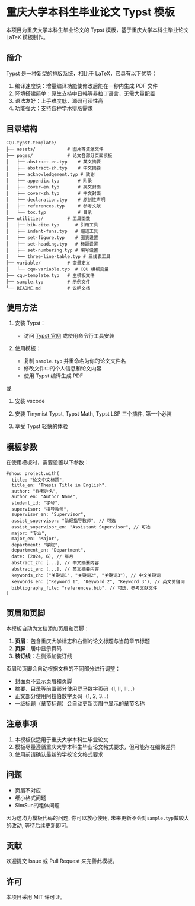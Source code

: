 # 重庆大学本科生毕业论文 Typst 模板

本项目为重庆大学本科生毕业论文的 Typst 模板，基于重庆大学本科生毕业论文 LaTeX 模板制作。

## 简介

Typst 是一种新型的排版系统，相比于 LaTeX，它具有以下优势：

1. 编译速度快：增量编译功能使修改后能在一秒内生成 PDF 文件
2. 环境搭建简单：原生支持中日韩等非拉丁语言，无需大量配置
3. 语法友好：上手难度低，源码可读性高
4. 功能强大：支持各种学术排版需求

## 目录结构

```
CQU-typst-template/
├── assets/            # 图片等资源文件
├── pages/             # 论文各部分页面模板
│   ├── abstract-en.typ    # 英文摘要
│   ├── abstract-zh.typ    # 中文摘要
│   ├── acknowledgement.typ # 致谢
│   ├── appendix.typ       # 附录
│   ├── cover-en.typ       # 英文封面
│   ├── cover-zh.typ       # 中文封面
│   ├── declaration.typ    # 原创性声明
│   ├── references.typ     # 参考文献
│   └── toc.typ            # 目录
├── utilities/         # 工具函数
│   ├── bib-cite.typ      # 引用工具
│   ├── indent-funs.typ   # 缩进工具
│   ├── set-figure.typ    # 图表设置
│   ├── set-heading.typ   # 标题设置
│   ├── set-numbering.typ # 编号设置
│   └── three-line-table.typ # 三线表工具
├── variable/          # 变量定义
│   └── cqu-variable.typ  # CQU 模板变量
├── cqu-template.typ   # 主模板文件
├── sample.typ         # 示例文件
└── README.md          # 说明文档
```

## 使用方法

1. 安装 Typst：
   - 访问 [Typst 官网](https://typst.app/) 或使用命令行工具安装

2. 使用模板：
   - 复制 `sample.typ` 并重命名为你的论文文件名
   - 修改文件中的个人信息和论文内容
   - 使用 Typst 编译生成 PDF

或

1. 安装 vscode

2. 安装 Tinymist Typst, Typst Math, Typst LSP 三个插件, 第一个必装

3. 享受 Typst 轻快的体验

## 模板参数

在使用模板时，需要设置以下参数：

```typst
#show: project.with(
  title: "论文中文标题",
  title_en: "Thesis Title in English",
  author: "作者姓名",
  author_en: "Author Name",
  student_id: "学号",
  supervisor: "指导教师",
  supervisor_en: "Supervisor",
  assist_supervisor: "助理指导教师", // 可选
  assist_supervisor_en: "Assistant Supervisor", // 可选
  major: "专业",
  major_en: "Major",
  department: "学院",
  department_en: "Department",
  date: (2024, 6), // 年月
  abstract_zh: [...], // 中文摘要内容
  abstract_en: [...], // 英文摘要内容
  keywords_zh: ("关键词1", "关键词2", "关键词3"), // 中文关键词
  keywords_en: ("Keyword 1", "Keyword 2", "Keyword 3"), // 英文关键词
  bibliography_file: "references.bib", // 可选，参考文献文件
)
```

## 页眉和页脚

本模板自动为文档添加页眉和页脚：

1. **页眉**：包含重庆大学标志和右侧的论文标题与当前章节标题
2. **页脚**：居中显示页码
3. **装订线**：左侧添加装订线

页眉和页脚会自动根据文档的不同部分进行调整：

- 封面页不显示页眉和页脚
- 摘要、目录等前置部分使用罗马数字页码（I, II, III...）
- 正文部分使用阿拉伯数字页码（1, 2, 3...）
- 一级标题（章节标题）会自动更新页眉中显示的章节名称

## 注意事项

1. 本模板仅适用于重庆大学本科生毕业论文
2. 模板尽量遵循重庆大学本科生毕业论文格式要求，但可能存在细微差异
3. 使用前请确认最新的学校论文格式要求

## 问题

- 页眉不对应
- 细小格式问题
- SimSun的粗体问题

因为这均为模板代码的问题, 你可以放心使用, 未来更新不会对`sample.typ`做较大的改动, 等待后续更新即可.

## 贡献

欢迎提交 Issue 或 Pull Request 来完善此模板。

## 许可

本项目采用 MIT 许可证。

